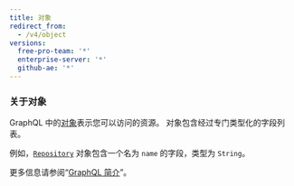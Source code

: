 ```yaml
---
title: 对象
redirect_from:
  - /v4/object
versions:
  free-pro-team: '*'
  enterprise-server: '*'
  github-ae: '*'
---
```


### 关于对象

GraphQL 中的[对象](https://graphql.github.io/graphql-spec/June2018/#sec-Objects)表示您可以访问的资源。 对象包含经过专门类型化的字段列表。

例如，[`Repository`](/graphql/reference/objects#repository) 对象包含一个名为 `name` 的字段，类型为 `String`。

更多信息请参阅“[GraphQL 简介](/graphql/guides/introduction-to-graphql)”。

<!-- this page is pre-rendered by scripts because it's too big to load dynamically -->
<!-- see lib/graphql/static/prerendered-objects.json -->
